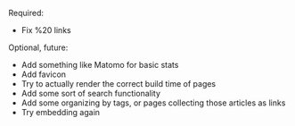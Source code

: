 Required:
* Fix %20 links

Optional, future:
* Add something like Matomo for basic stats
* Add favicon
* Try to actually render the correct build time of pages
* Add some sort of search functionality
* Add some organizing by tags, or pages collecting those articles as links
* Try embedding again